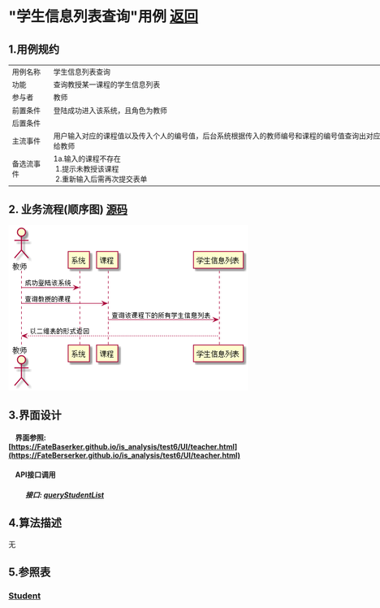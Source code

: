 # "学生信息列表查询"用例 <a href="https://github.com/FateBerserker/is_analysis/tree/master/test6">返回</a>
## 1.用例规约
<table cellspacing="0" style="width:900px;">
<tr>
	<td>用例名称</td>
	<td>学生信息列表查询</td>	
</tr>
<tr>
	<td>功能</td>
	<td>查询教授某一课程的学生信息列表</td>	
</tr>
<tr>
	<td>参与者</td>
	<td>教师</td>	
</tr>
<tr>
	<td>前置条件</td>
	<td>登陆成功进入该系统，且角色为教师</td>	
</tr>
<tr>
	<td>后置条件</td>
	<td></td>	
</tr>
<tr>
	<td>主流事件</td>
	<td>
	用户输入对应的课程值以及传入个人的编号值，后台系统根据传入的教师编号和课程的编号值查询出对应下的学生信息列表，返回给教师
	</td>	
</tr>
<tr>
	<td>备选流事件</td>
	<td>
	1a.输入的课程不存在 <br> 
	 &nbsp;1.提示未教授该课程<br>    
	 &nbsp;2.重新输入后需再次提交表单<br>
	</td>	
</tr>
	
</table>		


## 2. 业务流程(顺序图)  <a href="../src/queryStudentList.puml">源码</a>

<img src="../images/studentListInfo.png"/>


## 3.界面设计
#### &nbsp;&nbsp;&nbsp;&nbsp;界面参照:[https://FateBaserker.github.io/is_analysis/test6/UI/teacher.html](https://FateBerserker.github.io/is_analysis/test6/UI/teacher.html)
#### &nbsp;&nbsp;&nbsp;&nbsp;API接口调用
##### &nbsp;&nbsp;&nbsp;&nbsp;&nbsp;&nbsp;&nbsp;&nbsp;&nbsp;&nbsp;接口: <a href="../接口/queryStudentList.md">queryStudentList</a>

## 4.算法描述
无

## 5.参照表
### <a href="../数据库表设计.md#student">Student</a>



